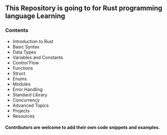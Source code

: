 ## This Repository is going to for Rust programming language Learning

### Contents
- Introduction to Rust
- Basic Syntax
- Data Types
- Variables and Constants
- Control Flow
- Functions
- Struct
- Enums
- Modules
- Error Handling
- Standard Library
- Concurrency
- Advanced Topics
- Projects
- Resources


#### Contributors are welcome to add their own code snippets and examples.

